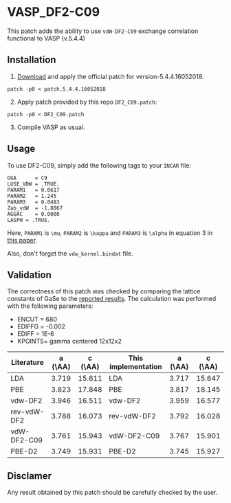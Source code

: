 # VASP_DF2-C09
This patch adds the ability to use `vdW-DF2-C09` exchange correlation functional to VASP (v.5.4.4)

<!-- __NOTE: This is a unstable branch, results still needs testing.__ -->

## Installation

1. [Download](http://cms.mpi.univie.ac.at/patches/patch.5.4.4.16052018.gz) and apply the official patch for version-5.4.4.16052018.
```
patch -p0 < patch.5.4.4.16052018
```

2. Apply patch provided by this repo `DF2_C09.patch`:
```
patch -p0 < DF2_C09.patch
```

3. Compile VASP as usual.

## Usage

To use DF2-C09, simply add the following tags to your `INCAR` file:

```
GGA      = C9
LUSE_VDW = .TRUE.
PARAM1   = 0.0617
PARAM2   = 1.245
PARAM3   = 0.0483
Zab_vdW  = -1.8867
AGGAC    = 0.0000
LASPH = .TRUE.
```

Here, `PARAM1` is `\mu`, `PARAM2` is `\kappa` and `PARAM3` is `\alpha` in equation 3 in [this paper](https://journals.aps.org/prb/abstract/10.1103/PhysRevB.81.161104).

Also, don't forget the `vdw_kernel.bindat` file.

## Validation
The correctness of this patch was checked by comparing the lattice constants of GaSe to the [reported results](https://www.sciencedirect.com/science/article/abs/pii/S0022459615301535). The calculation was performed with the following parameters:

- ENCUT  = 680
- EDIFFG = -0.002
- EDIFF  = 1E-6
- KPOINTS= gamma centered 12x12x2

| Literature  | a (\AA)    | c (\AA)   |   This implementation   | a (\AA)  | c (\AA)  |
|-------------|-------|--------|-------------|-------|--------|
| LDA         | 3.719 | 15.611 | LDA         | 3.717 | 15.647 |
| PBE         | 3.823 | 17.848 | PBE         | 3.817 | 18.145 |
| vdw-DF2     | 3.946 | 16.511 | vdw-DF2     | 3.959 | 16.577 |
| rev-vdW-DF2 | 3.788 | 16.073 | rev-vdW-DF2 | 3.792 | 16.028 |
| vdW-DF2-C09 | 3.761 | 15.943 | vdW-DF2-C09 | 3.767 | 15.901 |
| PBE-D2      | 3.749 | 15.931 | PBE-D2      | 3.745 | 15.927 |






## Disclamer
Any result obtained by this patch should be carefully checked by the user.
